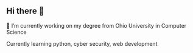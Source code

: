 ## Hi there 👋

 🔭 I’m currently working on my degree from Ohio University in Computer Science

Currently learning python, cyber security, web development


